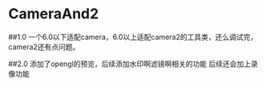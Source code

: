 # CameraAnd2
##1.0
一个6.0以下适配camera，6.0以上适配camera2的工具类，还么调试完，camera2还有点问题。

##2.0
添加了opengl的预览，后续添加水印啊滤镜啊相关的功能
后续还会加上录像功能
